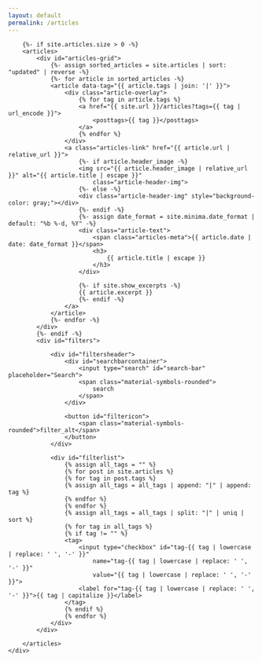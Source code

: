 ```yaml
---
layout: default
permalink: /articles
---
```


<div id="articles">
    <div class="wrapper">

        {%- if site.articles.size > 0 -%}
        <articles>
            <div id="articles-grid">
                {%- assign sorted_articles = site.articles | sort: "updated" | reverse -%}
                {%- for article in sorted_articles -%}
                <article data-tag="{{ article.tags | join: '|' }}">
                    <div class="article-overlay">
                        {% for tag in article.tags %}
                        <a href="{{ site.url }}/articles?tags={{ tag | url_encode }}">
                            <posttags>{{ tag }}</posttags>
                        </a>
                        {% endfor %}
                    </div>
                    <a class="articles-link" href="{{ article.url | relative_url }}">
                        {%- if article.header_image -%}
                        <img src="{{ article.header_image | relative_url }}" alt="{{ article.title | escape }}"
                            class="article-header-img">
                        {%- else -%}
                        <div class="article-header-img" style="background-color: gray;"></div>
                        {%- endif -%}
                        {%- assign date_format = site.minima.date_format | default: "%b %-d, %Y" -%}
                        <div class="article-text">
                            <span class="articles-meta">{{ article.date | date: date_format }}</span>
                            <h3>
                                {{ article.title | escape }}
                            </h3>
                        </div>

                        {%- if site.show_excerpts -%}
                        {{ article.excerpt }}
                        {%- endif -%}
                    </a>
                </article>
                {%- endfor -%}
            </div>
            {%- endif -%}
            <div id="filters">

                <div id="filtersheader">
                    <div id="searchbarcontainer">
                        <input type="search" id="search-bar" placeholder="Search">
                        <span class="material-symbols-rounded">
                            search
                        </span>
                    </div>

                    <button id="filtericon">
                        <span class="material-symbols-rounded">filter_alt</span>
                    </button>
                </div>

                <div id="filterlist">
                    {% assign all_tags = "" %}
                    {% for post in site.articles %}
                    {% for tag in post.tags %}
                    {% assign all_tags = all_tags | append: "|" | append: tag %}
                    {% endfor %}
                    {% endfor %}
                    {% assign all_tags = all_tags | split: "|" | uniq | sort %}
                    {% for tag in all_tags %}
                    {% if tag != "" %}
                    <tag>
                        <input type="checkbox" id="tag-{{ tag | lowercase | replace: ' ', '-' }}"
                            name="tag-{{ tag | lowercase | replace: ' ', '-' }}"
                            value="{{ tag | lowercase | replace: ' ', '-' }}">
                        <label for="tag-{{ tag | lowercase | replace: ' ', '-' }}">{{ tag | capitalize }}</label>
                    </tag>
                    {% endif %}
                    {% endfor %}
                </div>
            </div>

        </articles>
    </div>

</div>
<script src="/scripts/articles.js"></script>
<script src="/scripts/global.js"></script>